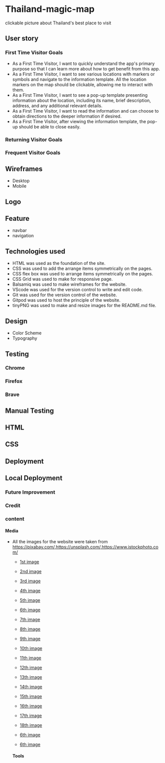 # Thailand-magic-map
clickable picture about Thailand's best place to visit

## User story
### First Time Visitor Goals
 - As a First Time Visitor, I want to quickly understand the app's primary purpose so that I can learn more about how to get benefit from this app.
 - As a First Time Visitor, I want to see various locations with markers or symbols and navigate to the information template. All the location markers on the map should be clickable, allowing me to interact with them.
 - As a First Time Visitor, I want to see a pop-up template presenting information about the location, including its name, brief description, address, and any additional relevant details.
 - As a First Time Visitor, I want to read the information and can choose to obtain directions to the deeper information if desired.
 - As a First Time Visitor, after viewing the information template, the pop-up should be able to close easily.
### Returning Visitor Goals


### Frequent Visitor Goals
## Wireframes
 - Desktop
 - Mobile
## Logo
## Feature
- navbar
 - navigation
 ## Technologies used
  - HTML was used as the foundation of the site.
  - CSS was used to add the arrange items symmetrically on the pages.
  - CSS flex box was used to arrange items symmetrically on the pages.
  - CSS Grid was used to make for responsive page.
  - Balsamiq was used to make wireframes for the website.
  - VScode was used for the version control to write and edit code.
  - Git was used for the version control of the website.
  - Gitpod was used to host the principle of the website.
  - tinyPNG was used to make and resize images for the README.md file.

 ## Design
  - Color Scheme
  - Typography

 ## Testing
  ### Chrome
  ### Firefox
  ### Brave
  ## Manual Testing
  ## HTML
  ## CSS
  ## Deployment
  ## Local Deployment
  ### Future Improvement
  ### Credit
  ### content
  
 #### Media
  - All the images for the website were taken  from https://pixabay.com/,https://unsplash.com/,https://www.istockphoto.com/
    - [1st image](https://www.istockphoto.com/vector/high-detailed-vector-map-gm1084799206-291079544)
    - [2nd image](https://www.istockphoto.com/vector/detailed-vector-blue-map-of-thailand-with-administrative-divisions-country-gm1484691920-510848586)
    - [3rd image](https://www.istockphoto.com/vector/map-of-thailand-infographic-vector-gm979510140-266168071)
    - [4th image](https://www.istockphoto.com/vector/administrative-vector-map-of-the-kingdom-of-thailand-with-flag-gm1411180861-461105359?clarity=false)
    - [5th image](https://www.istockphoto.com/photo/aerial-view-of-ton-sai-beach-in-koh-phi-phi-krabi-thailand-gm1441093294-480886214)
    - [6th image](https://unsplash.com/photos/jWKk-0ZBUyg)
    - [7th image](https://unsplash.com/photos/sydwCr54rf0)
    - [8th image](https://unsplash.com/photos/BwEXo_ld234)
    - [9th image](https://unsplash.com/photos/gsllxmVO4HQ)
    - [10th image](https://unsplash.com/photos/fzEOvcazEtI)
    - [11th image](https://unsplash.com/photos/g5Uh7nP60FA)
    - [12th image](https://unsplash.com/photos/aVpCEGVJK0w)
    - [13th image](https://unsplash.com/photos/mvdgoX3AsKA)
    - [14th image](https://www.istockphoto.com/photo/thailand-map-gm488547086-74166897)
    - [15th image](https://unsplash.com/photos/_ffkj8TnuGo)
    - [16th image](https://unsplash.com/photos/nuINBMXzEcw)
    - [17th image](https://www.istockphoto.com/photo/three-elephants-walk-at-the-jungle-in-chiang-mai-thailand-gm963284584-263109804)
    - [18th image](https://www.istockphoto.com/photo/young-asian-man-woman-group-portrait-colleague-student-friend-family-gm962105548-262750026?clarity=false)

    - [6th image]()

    - [6th image]()


 


    #### Tools